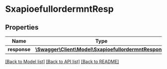# SxapioefullordermntResp

## Properties
Name | Type | Description | Notes
------------ | ------------- | ------------- | -------------
**response** | [**\Swagger\Client\Model\SxapioefullordermntResponse**](SxapioefullordermntResponse.md) |  | [optional] 

[[Back to Model list]](../README.md#documentation-for-models) [[Back to API list]](../README.md#documentation-for-api-endpoints) [[Back to README]](../README.md)



